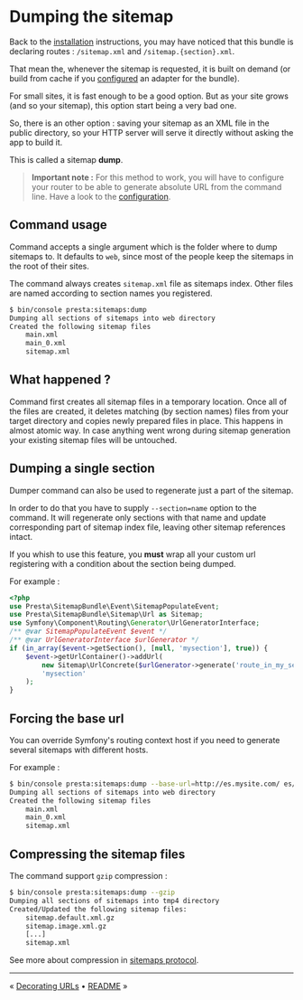 # Dumping the sitemap

Back to the [installation](1-installation.md) instructions, you may have noticed that this bundle is declaring routes :
`/sitemap.xml` and `/sitemap.{section}.xml`.

That mean the, whenever the sitemap is requested, it is built on demand
(or build from cache if you [configured](2-configuration.md) an adapter for the bundle).

For small sites, it is fast enough to be a good option.
But as your site grows (and so your sitemap), this option start being a very bad one.

So, there is an other option : saving your sitemap as an XML file in the public directory, 
so your HTTP server will serve it directly without asking the app to build it.

This is called a sitemap **dump**. 

> **Important note :** For this method to work, 
> you will have to configure your router to be able to generate absolute URL from the command line.
> Have a look to the [configuration](2-configuration.md).


## Command usage

Command accepts a single argument which is the folder where to dump sitemaps to.
It defaults to `web`, since most of the people keep the sitemaps in the root of their sites.

The command always creates `sitemap.xml` file as sitemaps index.
Other files are named according to section names you registered.

```bash
$ bin/console presta:sitemaps:dump
Dumping all sections of sitemaps into web directory
Created the following sitemap files
    main.xml
    main_0.xml
    sitemap.xml
```


## What happened ?

Command first creates all sitemap files in a temporary location.
Once all of the files are created, it deletes matching (by section names) files from your target directory 
and copies newly prepared files in place.
This happens in almost atomic way. 
In case anything went wrong during sitemap generation your existing sitemap files will be untouched.


## Dumping a single section

Dumper command can also be used to regenerate just a part of the sitemap.

In order to do that you have to supply `--section=name` option to the command.
It will regenerate only sections with that name and update corresponding part of sitemap index file, 
leaving other sitemap references intact.

If you whish to use this feature, you **must** wrap all your custom url registering 
with a condition about the section being dumped.

For example :

```php
<?php
use Presta\SitemapBundle\Event\SitemapPopulateEvent;
use Presta\SitemapBundle\Sitemap\Url as Sitemap;
use Symfony\Component\Routing\Generator\UrlGeneratorInterface;
/** @var SitemapPopulateEvent $event */
/** @var UrlGeneratorInterface $urlGenerator */
if (in_array($event->getSection(), [null, 'mysection'], true)) {
    $event->getUrlContainer()->addUrl(
        new Sitemap\UrlConcrete($urlGenerator->generate('route_in_my_section')),
        'mysection'
    );
}
```


## Forcing the base url

You can override Symfony's routing context host if you need to generate several sitemaps with different hosts.

For example :

```bash
$ bin/console presta:sitemaps:dump --base-url=http://es.mysite.com/ es/
Dumping all sections of sitemaps into web directory
Created the following sitemap files
    main.xml
    main_0.xml
    sitemap.xml
```


## Compressing the sitemap files

The command support `gzip` compression :

```bash
$ bin/console presta:sitemaps:dump --gzip
Dumping all sections of sitemaps into tmp4 directory
Created/Updated the following sitemap files:
    sitemap.default.xml.gz
    sitemap.image.xml.gz
    [...]
    sitemap.xml
```

See more about compression in [sitemaps protocol](https://www.sitemaps.org/protocol.html#index).


---

« [Decorating URLs](5-decorating-urls.md) • [README](../../README.md) »
